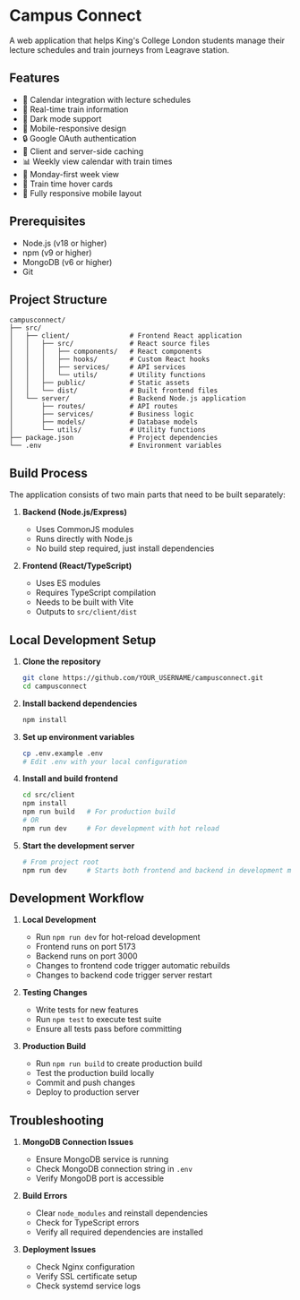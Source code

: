 # Campus Connect

A web application that helps King's College London students manage their lecture schedules and train journeys from Leagrave station.

## Features

- 📅 Calendar integration with lecture schedules
- 🚂 Real-time train information
- 🌙 Dark mode support
- 📱 Mobile-responsive design
- 🔒 Google OAuth authentication
- 💾 Client and server-side caching
- 📊 Weekly view calendar with train times
- 🔄 Monday-first week view
- 🚉 Train time hover cards
- 📱 Fully responsive mobile layout

## Prerequisites

- Node.js (v18 or higher)
- npm (v9 or higher)
- MongoDB (v6 or higher)
- Git

## Project Structure

```
campusconnect/
├── src/
│   ├── client/               # Frontend React application
│   │   ├── src/              # React source files
│   │   │   ├── components/   # React components
│   │   │   ├── hooks/        # Custom React hooks
│   │   │   ├── services/     # API services
│   │   │   └── utils/        # Utility functions
│   │   ├── public/           # Static assets
│   │   └── dist/             # Built frontend files
│   └── server/               # Backend Node.js application
│       ├── routes/           # API routes
│       ├── services/         # Business logic
│       ├── models/           # Database models
│       └── utils/            # Utility functions
├── package.json              # Project dependencies
└── .env                      # Environment variables
```

## Build Process

The application consists of two main parts that need to be built separately:

1. **Backend (Node.js/Express)**
   - Uses CommonJS modules
   - Runs directly with Node.js
   - No build step required, just install dependencies

2. **Frontend (React/TypeScript)**
   - Uses ES modules
   - Requires TypeScript compilation
   - Needs to be built with Vite
   - Outputs to `src/client/dist`

## Local Development Setup

1. **Clone the repository**
   ```bash
   git clone https://github.com/YOUR_USERNAME/campusconnect.git
   cd campusconnect
   ```

2. **Install backend dependencies**
   ```bash
   npm install
   ```

3. **Set up environment variables**
   ```bash
   cp .env.example .env
   # Edit .env with your local configuration
   ```

4. **Install and build frontend**
   ```bash
   cd src/client
   npm install
   npm run build   # For production build
   # OR
   npm run dev     # For development with hot reload
   ```

5. **Start the development server**
   ```bash
   # From project root
   npm run dev     # Starts both frontend and backend in development mode
   ```

## Development Workflow

1. **Local Development**
   - Run `npm run dev` for hot-reload development
   - Frontend runs on port 5173
   - Backend runs on port 3000
   - Changes to frontend code trigger automatic rebuilds
   - Changes to backend code trigger server restart

2. **Testing Changes**
   - Write tests for new features
   - Run `npm test` to execute test suite
   - Ensure all tests pass before committing

3. **Production Build**
   - Run `npm run build` to create production build
   - Test the production build locally
   - Commit and push changes
   - Deploy to production server

## Troubleshooting

1. **MongoDB Connection Issues**
   - Ensure MongoDB service is running
   - Check MongoDB connection string in `.env`
   - Verify MongoDB port is accessible

2. **Build Errors**
   - Clear `node_modules` and reinstall dependencies
   - Check for TypeScript errors
   - Verify all required dependencies are installed

3. **Deployment Issues**
   - Check Nginx configuration
   - Verify SSL certificate setup
   - Check systemd service logs